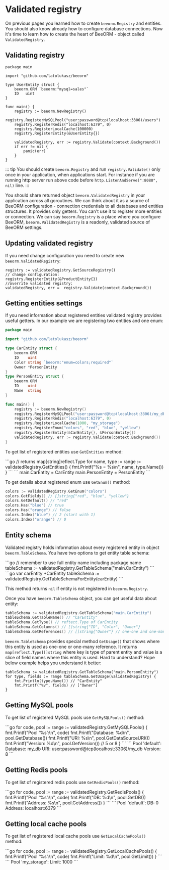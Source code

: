 # Validated registry

On previous pages you learned how to create `beeorm.Registry` and entities.
You should also know already how to configure database connections.
Now it's time to learn how to create the heart of BeeORM - object called `ValidatedRegistry`.

## Validating registry

```go{17}
package main

import "github.com/latolukasz/beeorm"

type UserEntity struct {
	beeorm.ORM `beeorm:"mysql=sales"`
	ID   uint
}

func main() {
    registry := beeorm.NewRegistry()
    registry.RegisterMySQLPool("user:password@tcp(localhost:3306)/users")
    registry.RegisterRedis("localhost:6379", 0) 
    registry.RegisterLocalCache(100000)
    registry.RegisterEntity(&UserEntity{}) 
    
    validatedRegistry, err := registry.Validate(context.Background())
    if err != nil {
        panic(err)
    }
}  
```

::: tip
You should create `beeorm.Registry` and run `registry.Validate()` only once
in your application, when applications start. For instance if you are running
http server run above code before `http.ListenAndServe(":8080", nil)` line.
:::

You should share returned object `beeorm.ValidatedRegistry` in your application across all goroutines. 
We can think about it as a source of BeeORM configuration - connection credentials 
to all databases and entities structures. It provides only getters. You can't use
it to register more entities or connection. We can say `beeorm.Registry` is a place 
where you configure BeeORM, `beeorm.ValidatedRegistry` is a readonly, validated 
source of BeeORM settings.

## Updating validated registry

If you need change configuration you need to create new `beeorm.ValidatedRegistry`:

```go{1}
registry := validatedRegistry.GetSourceRegistry()
// change configuration:
registry.RegisterEntity(&ProductEntity{})
//overrite validated registry: 
validatedRegistry, err =  registry.Validate(context.Background())
```

## Getting entities settings

If you need information about registered entities validated registry provides
useful getters. In our example we are registering two entities and one enum:

```go
package main

import "github.com/latolukasz/beeorm"

type CarEntity struct {
	beeorm.ORM
	ID    uint
	Color string `beeorm:"enum=colors;required"` 
	Owner *PersonEntity
}
type PersonEntity struct {
	beeorm.ORM
	ID    uint
	Name  string
}

func main() {
    registry := beeorm.NewRegistry()
    registry.RegisterMySQLPool("user:password@tcp(localhost:3306)/my_db")
    registry.RegisterRedis("localhost:6379", 0)
    registry.RegisterLocalCache(1000, "my_storage")
    registry.RegisterEnum("colors", "red", "blue", "yellow")
    registry.RegisterEntity(&CarEntity{}, &PersonEntity{}) 
    validatedRegistry, err := registry.Validate(context.Background())
}  
```

To get list of registered entities use `GetEntities` method:

<code-group>
<code-block title="code">
```go
// returns map[string]reflect.Type
for name, type := range := validatedRegistry.GetEntities() {
    fmt.Printf("%s = %s\n", name, type.Name())
}
```
</code-block>

<code-block title="output">
```
main.CarEntity = CarEntity
main.PersonEntity = PersonEntity
```
</code-block>
</code-group>

To get details about registered enum use `GetEnum()` method:

```go
colors := validatedRegistry.GetEnum("colors")
colors.GetFields() // []string{"red", "blue", "yellow"}
colors.GetDefault() // "red"
colors.Has("blue") // true
colors.Has("orange") // false
colors.Index("blue") // 2 (start with 1)
colors.Index("orange") // 0
```

## Entity schema

Validated registry holds information about every registered entity in
object `beeorm.TableSchema`. You have two options to get entity table schema:

<code-group>
<code-block title="using name">
```go
// remember to use full entity name including package name
tableSchema := validatedRegistry.GetTableSchema("main.CarEntity")
```
</code-block>

<code-block title="using entity">
```go
var carEntity *CarEntity
tableSchema := validatedRegistry.GetTableSchemaForEntity(carEntity)
```
</code-block>
</code-group>

This method returns `nil` if entity is not registered in `beeorm.Registry`.

Once you have `beeorm.TableSchema` object, you can get useful data about entity:

```go
tableSchema := validatedRegistry.GetTableSchema("main.CarEntity")
tableSchema.GetTableName() // "CarEntity"
tableSchema.GetType() // reftect.Type of CarEntity
tableSchema.GetColumns() // []string{"ID", "Color", "Owner"}
tableSchema.GetReferences() // []string{"Owner"} // one-one and one-many field names
```

`beeorm.TableSchema` provides special method `GetUsage()` that shows where this entity
is used as one-one or one-many reference. It returns ` map[reflect.Type][]string` where
key is type of parent entity and value is a slice of field names where this entity is used.
Hard to understand? Hope below example helps you understand it better:

```go{2}
tableSchema := validatedRegistry.GetTableSchema("main.PersonEntity")
for type, fields := range tableSchema.GetUsage(validatedRegistry) {
    fmt.Println(type.Name()) // "CarEntity"
    fmt.Printf("%v", fields) // ["Owner"]
}
```

## Getting MySQL pools

To get list of registered MySQL pools use `GetMySQLPools()` method:

<code-group>
<code-block title="code">
```go
for code, pool := range := validatedRegistry.GetMySQLPools() {
    fmt.Printf("Pool '%s':\n", code)
    fmt.Printf("Database: %d\n", pool.GetDatabase())
    fmt.Printf("URI: %s\n", pool.GetDataSourceURI())
    fmt.Printf("Version: %d\n", pool.GetVersion()) // 5 or 8
}
```
</code-block>

<code-block title="output">
```
Pool 'default':
Database: my_db
URI: user:password@tcp(localhost:3306)/my_db
Version: 8
```
</code-block>
</code-group>

## Getting Redis pools

To get list of registered redis pools use `GetRedisPools()` method:

<code-group>
<code-block title="code">
```go
for code, pool := range := validatedRegistry.GetRedisPools() {
    fmt.Printf("Pool '%s':\n", code)
    fmt.Printf("DB: %d\n", pool.GetDB())
    fmt.Printf("Address: %s\n", pool.GetAddress())
}
```
</code-block>

<code-block title="output">
```
Pool 'default':
DB: 0
Address: localhost:6379
```
</code-block>
</code-group>

## Getting local cache pools

To get list of registered local cache pools use `GetLocalCachePools()` method:

<code-group>
<code-block title="code">
```go
for code, pool := range := validatedRegistry.GetLocalCachePools() {
    fmt.Printf("Pool '%s':\n", code)
    fmt.Printf("Limit: %d\n", pool.GetLimit())
}
```
</code-block>

<code-block title="output">
```
Pool 'my_storage':
Limit: 1000
```
</code-block>
</code-group>
